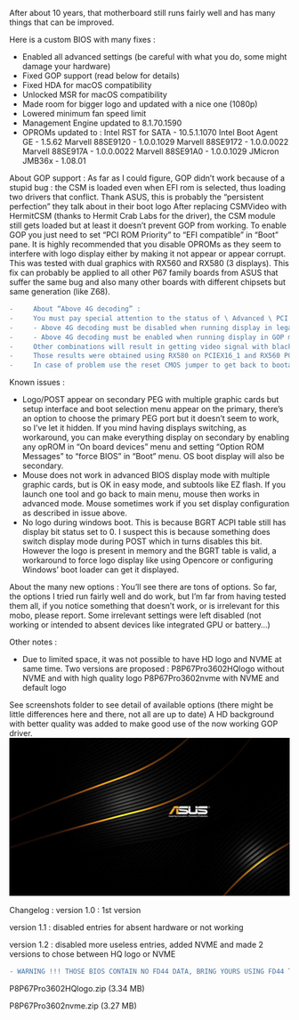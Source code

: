 After about 10 years, that motherboard still runs fairly well and has many things that can be improved.

Here is a custom BIOS with many fixes :

- Enabled all advanced settings (be careful with what you do, some might damage your hardware)
- Fixed GOP support (read below for details)
- Fixed HDA for macOS compatibility
- Unlocked MSR for macOS compatibility
- Made room for bigger logo and updated with a nice one (1080p)
- Lowered minimum fan speed limit
- Management Engine updated to 8.1.70.1590
- OPROMs updated to :
Intel RST for SATA - 10.5.1.1070
Intel Boot Agent GE - 1.5.62
Marvell 88SE9120 - 1.0.0.1029
Marvell 88SE9172 - 1.0.0.0022
Marvell 88SE917A - 1.0.0.0022
Marvell 88SE91A0 - 1.0.0.1029
JMicron JMB36x - 1.08.01


About GOP support :
As far as I could figure, GOP didn’t work because of a stupid bug : the CSM is loaded even when EFI rom is selected, thus loading two drivers that conflict.
Thank ASUS, this is probably the “persistent perfection” they talk about in their boot logo 
After replacing CSMVideo with HermitCSM (thanks to Hermit Crab Labs for the driver), the CSM module still gets loaded but at least it doesn’t prevent GOP from working.
To enable GOP you just need to set “PCI ROM Priority” to “EFI compatible” in “Boot” pane.
It is highly recommended that you disable OPROMs as they seem to interfere with logo display either by making it not appear or appear corrupt.
This was tested with dual graphics with RX560 and RX580 (3 displays).
This fix can probably be applied to all other P67 family boards from ASUS that suffer the same bug and also many other boards with different chipsets but same generation (like Z68).

```diff
-     About “Above 4G decoding” :
-     You must pay special attention to the status of \ Advanced \ PCI Subsystem Settings \ Above 4G decoding, whether you use legacy or GOP display init.
-     - Above 4G decoding must be disabled when running display in legacy mode
-     - Above 4G decoding must be enabled when running display in GOP mode
-     Other combinations will result in getting video signal with black screen and no POST.
-     Those results were obtained using RX580 on PCIEX16_1 and RX560 PCIEX16_2, your mileage may vary depending on your configuration.
-     In case of problem use the reset CMOS jumper to get back to bootable state.
```

Known issues :
- Logo/POST appear on secondary PEG with multiple graphic cards but setup interface and boot selection menu appear on the primary, there’s an option to choose the primary PEG port but it doesn’t seem to work, so I’ve let it hidden.
If you mind having displays switching, as workaround, you can make everything display on secondary by enabling any opROM in “On board devices” menu and setting “Option ROM Messages” to “force BIOS” in “Boot” menu. OS boot display will also be secondary.
- Mouse does not work in advanced BIOS display mode with multiple graphic cards, but is OK in easy mode, and subtools like EZ flash. If you launch one tool and go back to main menu, mouse then works in advanced mode. Mouse sometimes work if you set display configuration as described in issue above.
- No logo during windows boot. This is because BGRT ACPI table still has display bit status set to 0. I suspect this is because something does switch display mode during POST which in turns disables this bit. However the logo is present in memory and the BGRT table is valid, a workaround to force logo display like using Opencore or configuring Windows’ boot loader can get it displayed.

About the many new options :
You’ll see there are tons of options. So far, the options I tried run fairly well and do work, but I’m far from having tested them all, if you notice something that doesn’t work, or is irrelevant for this mobo, please report.
Some irrelevant settings were left disabled (not working or intended to absent devices like integrated GPU or battery…)

Other notes :
- Due to limited space, it was not possible to have HD logo and NVME at same time. Two versions are proposed :
P8P67Pro3602HQlogo without NVME and with high quality logo
P8P67Pro3602nvme with NVME and default logo


See screenshots folder to see detail of available options (there might be little differences here and there, not all are up to date)
A HD background with better quality was added to make good use of the now working GOP driver. 
![alt text](https://github.com/Krazubu/P8P67ProHacks/blob/main/Screenshots/dd3d5144342842b66247d5a9caab323ed55c8706.jpg)


Changelog :
version 1.0 : 1st version

version 1.1 : disabled entries for absent hardware or not working

version 1.2 : disabled more useless entries, added NVME and made 2 versions to chose between HQ logo or NVME

```diff
- WARNING !!! THOSE BIOS CONTAIN NO FD44 DATA, BRING YOURS USING FD44 TOOL BEFORE FLASHING !!!
```
P8P67Pro3602HQlogo.zip (3.34 MB)

P8P67Pro3602nvme.zip (3.27 MB)
